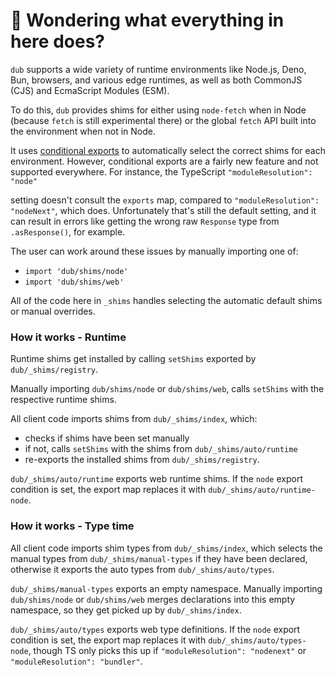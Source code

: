 # 👋 Wondering what everything in here does?

`dub` supports a wide variety of runtime environments like Node.js, Deno, Bun, browsers, and various
edge runtimes, as well as both CommonJS (CJS) and EcmaScript Modules (ESM).

To do this, `dub` provides shims for either using `node-fetch` when in Node (because `fetch` is still experimental there) or the global `fetch` API built into the environment when not in Node.

It uses [conditional exports](https://nodejs.org/api/packages.html#conditional-exports) to
automatically select the correct shims for each environment. However, conditional exports are a fairly new
feature and not supported everywhere. For instance, the TypeScript `"moduleResolution": "node"`

setting doesn't consult the `exports` map, compared to `"moduleResolution": "nodeNext"`, which does.
Unfortunately that's still the default setting, and it can result in errors like
getting the wrong raw `Response` type from `.asResponse()`, for example.

The user can work around these issues by manually importing one of:

- `import 'dub/shims/node'`
- `import 'dub/shims/web'`

All of the code here in `_shims` handles selecting the automatic default shims or manual overrides.

### How it works - Runtime

Runtime shims get installed by calling `setShims` exported by `dub/_shims/registry`.

Manually importing `dub/shims/node` or `dub/shims/web`, calls `setShims` with the respective runtime shims.

All client code imports shims from `dub/_shims/index`, which:

- checks if shims have been set manually
- if not, calls `setShims` with the shims from `dub/_shims/auto/runtime`
- re-exports the installed shims from `dub/_shims/registry`.

`dub/_shims/auto/runtime` exports web runtime shims.
If the `node` export condition is set, the export map replaces it with `dub/_shims/auto/runtime-node`.

### How it works - Type time

All client code imports shim types from `dub/_shims/index`, which selects the manual types from `dub/_shims/manual-types` if they have been declared, otherwise it exports the auto types from `dub/_shims/auto/types`.

`dub/_shims/manual-types` exports an empty namespace.
Manually importing `dub/shims/node` or `dub/shims/web` merges declarations into this empty namespace, so they get picked up by `dub/_shims/index`.

`dub/_shims/auto/types` exports web type definitions.
If the `node` export condition is set, the export map replaces it with `dub/_shims/auto/types-node`, though TS only picks this up if `"moduleResolution": "nodenext"` or `"moduleResolution": "bundler"`.
